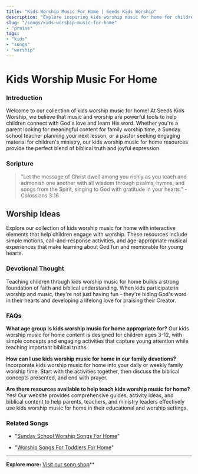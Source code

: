 ```yaml
---
title: "Kids Worship Music For Home | Seeds Kids Worship"
description: "Explore inspiring kids worship music for home for children's worship and faith development. Biblical music resources for families and ministry."
slug: "/songs/kids-worship-music-for-home"
- "praise"
tags:
- "kids"
- "songs"
- "worship"
---
```


# Kids Worship Music For Home

### Introduction

Welcome to our collection of kids worship music for home! At Seeds Kids Worship, we believe that music and worship are powerful tools to help children connect with God's love and learn His word. Whether you're a parent looking for meaningful content for family worship time, a Sunday school teacher planning your next lesson, or a pastor seeking engaging material for children's ministry, our kids worship music for home resources provide the perfect blend of biblical truth and joyful expression.

### Scripture

> "Let the message of Christ dwell among you richly as you teach and admonish one another with all wisdom through psalms, hymns, and songs from the Spirit, singing to God with gratitude in your hearts." - Colossians 3:16

## Worship Ideas

Explore our collection of kids worship music for home with interactive elements that help children engage with worship. These resources include simple motions, call-and-response activities, and age-appropriate musical experiences that make learning about God fun and memorable for young hearts.

### Devotional Thought

Teaching children through kids worship music for home builds a strong foundation of faith and biblical understanding. When kids participate in worship and music, they're not just having fun - they're hiding God's word in their hearts and developing a lifelong love for praising their Creator.

### FAQs

**What age group is kids worship music for home appropriate for?**
Our kids worship music for home content is designed for children ages 3-12, with simple concepts and engaging activities that capture young attention while teaching important biblical truths.

**How can I use kids worship music for home in our family devotions?**
Incorporate kids worship music for home into your daily or weekly family worship time. Start with the activities together, then discuss the biblical concepts presented, and end with prayer.

**Are there resources available to help teach kids worship music for home?**
Yes! Our website provides comprehensive guides, activity ideas, and biblical content to help parents, teachers, and ministry leaders effectively use kids worship music for home in their educational and worship settings.

### Related Songs

- "[Sunday School Worship Songs For Home](/songs/sunday-school-worship-songs-for-home/)"

- "[Worship Songs For Toddlers For Home](/songs/worship-songs-for-toddlers-for-home/)"

---

**Explore more:** [Visit our song shop](https://seedskidsworship.com/shop)**

<!-- Schema Markup -->
<script type="application/ld+json">
{
  "@context": "https://schema.org",
  "@type": "MusicRecording",
  "name": "Kids Worship Music For Home",
  "byArtist": {
    "@type": "MusicGroup",
    "name": "Seeds Kids Worship"
  },
  "isFamilyFriendly": true,
  "url": "https://seedskidsworship.com/songs/kids-worship-music-for-home/"
}
</script>